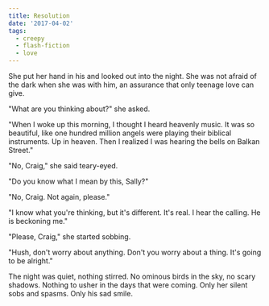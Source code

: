 ```yaml
---
title: Resolution
date: '2017-04-02'
tags:
  - creepy
  - flash-fiction
  - love
---
```


She put her hand in his and looked out into the night. She was not afraid of the
dark when she was with him, an assurance that only teenage love can give.

<!-- truncate -->

"What are you thinking about?" she asked.

"When I woke up this morning, I thought I heard heavenly music. It was so
beautiful, like one hundred million angels were playing their biblical
instruments. Up in heaven. Then I realized I was hearing the bells on Balkan
Street."

"No, Craig," she said teary-eyed.

"Do you know what I mean by this, Sally?"

"No, Craig. Not again, please."

"I know what you're thinking, but it's different. It's real. I hear the calling.
He is beckoning me."

"Please, Craig," she started sobbing.

"Hush, don't worry about anything. Don't you worry about a thing. It's going to
be alright."

The night was quiet, nothing stirred. No ominous birds in the sky, no scary
shadows. Nothing to usher in the days that were coming. Only her silent sobs and
spasms. Only his sad smile.
